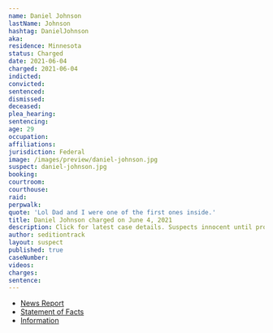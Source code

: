 ```yaml
---
name: Daniel Johnson
lastName: Johnson
hashtag: DanielJohnson
aka:
residence: Minnesota
status: Charged
date: 2021-06-04
charged: 2021-06-04
indicted:
convicted:
sentenced:
dismissed:
deceased:
plea_hearing:
sentencing:
age: 29
occupation:
affiliations:
jurisdiction: Federal
image: /images/preview/daniel-johnson.jpg
suspect: daniel-johnson.jpg
booking:
courtroom:
courthouse:
raid:
perpwalk:
quote: 'Lol Dad and I were one of the first ones inside.'
title: Daniel Johnson charged on June 4, 2021
description: Click for latest case details. Suspects innocent until proven guilty.
author: seditiontrack
layout: suspect
published: true
caseNumber:
videos:
charges:
sentence:
---
```

- [News Report](https://www.kaaltv.com/austin-minnesota-news/austin-man-arrested-in-connection-to-capitol-riots-in-january/6137943/)
- [Statement of Facts](https://www.justice.gov/usao-dc/case-multi-defendant/file/1403436/download)
- [Information](https://extremism.gwu.edu/sites/g/files/zaxdzs2191/f/Daryl%20and%20Daniel%20Johnson%20Information.pdf)
